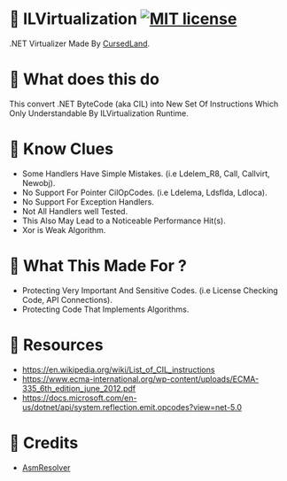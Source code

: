 # 🎈 ILVirtualization [![MIT license](https://img.shields.io/badge/License-MIT-blue.svg)](https://lbesson.mit-license.org/)
.NET Virtualizer Made By [CursedLand](https://github.com/CursedLand/).

# 🎀 What does this do
This convert .NET ByteCode (aka CIL) into New Set Of Instructions Which Only Understandable By ILVirtualization Runtime.

# 🎲 Know Clues 
- Some Handlers Have Simple Mistakes. (i.e Ldelem_R8, Call, Callvirt, Newobj).
- No Support For Pointer CilOpCodes. (i.e Ldelema, Ldsflda, Ldloca).
- No Support For Exception Handlers.
- Not All Handlers well Tested.
- This Also May Lead to a Noticeable Performance Hit(s).
- Xor is Weak Algorithm.

# 🧩 What This Made For ?
- Protecting Very Important And Sensitive Codes. (i.e License Checking Code, API Connections).
- Protecting Code That Implements Algorithms.

# 🔬 Resources
- https://en.wikipedia.org/wiki/List_of_CIL_instructions
- https://www.ecma-international.org/wp-content/uploads/ECMA-335_6th_edition_june_2012.pdf
- https://docs.microsoft.com/en-us/dotnet/api/system.reflection.emit.opcodes?view=net-5.0

# 🔮 Credits
- [AsmResolver](https://github.com/Washi1337/AsmResolver/)
